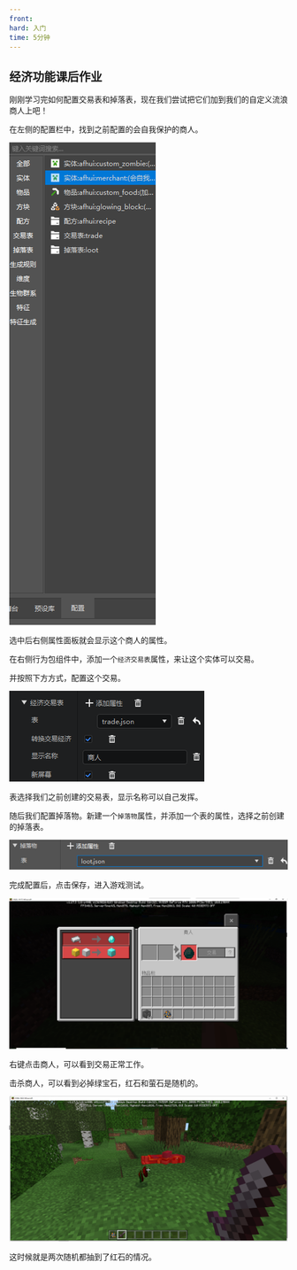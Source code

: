 ```yaml
---
front: 
hard: 入门
time: 5分钟
---
```

## 经济功能课后作业

刚刚学习完如何配置交易表和掉落表，现在我们尝试把它们加到我们的自定义流浪商人上吧！

在左侧的配置栏中，找到之前配置的会自我保护的商人。

![](./images/27.png)

选中后右侧属性面板就会显示这个商人的属性。

在右侧行为包组件中，添加一个`经济交易表`属性，来让这个实体可以交易。

并按照下方方式，配置这个交易。

![](./images/28.png)

表选择我们之前创建的交易表，显示名称可以自己发挥。

随后我们配置掉落物。新建一个`掉落物`属性，并添加一个表的属性，选择之前创建的掉落表。

![](./images/29.png)

完成配置后，点击保存，进入游戏测试。

![](./images/30.png)

右键点击商人，可以看到交易正常工作。

击杀商人，可以看到必掉绿宝石，红石和萤石是随机的。

![](./images/31.png)

这时候就是两次随机都抽到了红石的情况。